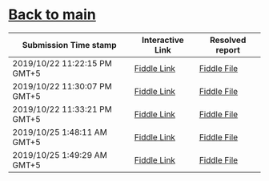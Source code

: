 # [Back to main](https://github.com/glaghari/database-assignement-2019)
|Submission Time stamp          | Interactive Link                                                                              | Resolved report                                                                              |
| ----------------------------- | --------------------------------------------------------------------------------------------- | -------------------------------------------------------------------------------------------- |
| 2019/10/22 11:22:15 PM GMT+5 | [Fiddle Link](https://dbfiddle.uk/?rdbms=oracle_11.2&fiddle=2b80efab23011693813118e30c8249bf) | [Fiddle File](processed/csm-101/2b80efab23011693813118e30c8249bf.md) |
| 2019/10/22 11:30:07 PM GMT+5 | [Fiddle Link](https://dbfiddle.uk/?rdbms=oracle_11.2&fiddle=462246da02b906140c10d0c7fda4ee8b) | [Fiddle File](processed/csm-101/462246da02b906140c10d0c7fda4ee8b.md) |
| 2019/10/22 11:33:21 PM GMT+5 | [Fiddle Link](https://dbfiddle.uk/?rdbms=oracle_11.2&fiddle=14c75071928a9182316d962f3f423614) | [Fiddle File](processed/csm-101/14c75071928a9182316d962f3f423614.md) |
| 2019/10/25 1:48:11 AM GMT+5 | [Fiddle Link](https://dbfiddle.uk/?rdbms=oracle_11.2&fiddle=539e1ce7076814d4264a778f5fac3c90) | [Fiddle File](processed/csm-101/539e1ce7076814d4264a778f5fac3c90.md) |
| 2019/10/25 1:49:29 AM GMT+5 | [Fiddle Link](https://dbfiddle.uk/?rdbms=oracle_11.2&fiddle=545a0213bf2f86ba4753820d7202e158) | [Fiddle File](processed/csm-101/545a0213bf2f86ba4753820d7202e158.md) |
